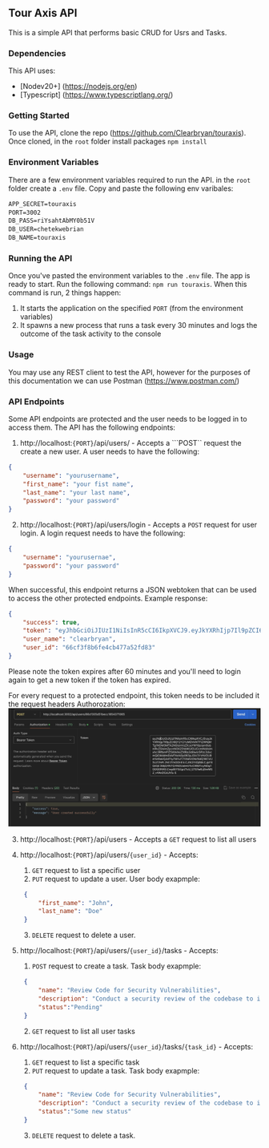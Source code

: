 ## Tour Axis API
This is a simple API that performs basic CRUD for Usrs and Tasks.

### Dependencies
This API uses:
- [Nodev20+] (https://nodejs.org/en) 
- [Typescript] (https://www.typescriptlang.org/)

### Getting Started
To use the API, clone the repo (https://github.com/Clearbryan/touraxis). Once cloned, in the ```root```  folder install packages ```npm install ```

### Environment Variables
There are a few environment variables required to run the API. in the ```root``` folder create a ```.env``` file.
Copy and paste the following env varibales:
```markdown
APP_SECRET=touraxis
PORT=3002
DB_PASS=riYsahtAbMY0b51V
DB_USER=chetekwebrian
DB_NAME=touraxis
```

### Running the API
Once you've pasted the environment variables to the ```.env``` file. The app is ready to start. Run the following command:
```npm run touraxis```. When this command is run, 2 things happen:
1. It starts the application on the specified ```PORT``` (from the environment variables)
2. It spawns a new process that runs a task every 30 minutes and logs the outcome of the task activity to the console

### Usage
You may use any REST client to test the API, however for the purposes of this documentation we can use Postman (https://www.postman.com/)

### API Endpoints
Some API endpoints are protected and the user needs to be logged in to access them. The API has the following endpoints:

1. http://localhost:```{PORT}```/api/users/ - Accepts a ```POST`` request the create a new user. A user needs to have the following: 
```json
{
    "username": "yourusername",
    "first_name": "your fist name",
    "last_name": "your last name",
    "password": "your password"
}
``` 
2. http://localhost:```{PORT}```/api/users/login - Accepts a ```POST``` request for user login. A login request needs to have the following: 
```json
{
    "username": "yourusernae",
    "password": "your password"
}
``` 
When successful, this endpoint returns a JSON webtoken that can be used to access the other protected endpoints. Example response: 
```json
{
    "success": true,
    "token": "eyJhbGciOiJIUzI1NiIsInR5cCI6IkpXVCJ9.eyJkYXRhIjp7Il9pZCI6IjY2Y2YzZjhiNmZlNGNiNDc3YTUyZmQ4MyIsInVzZXJuYW1lIjoiY2xlYXJicnlhbiIsImZpcnN0X25hbWUiOiJCcmlhbiIsImxhc3RfbmFtZSI6IkNoZXRla3dlIiwicGFzc3dvcmQiOiIkMmEkMTAkZ2lDOTQwREFiYUdEY2N4TXRuVU40ZUhaZTZBLzhrdm9nbWlDUU9pdk9xLmtxUTU5b2N5Qi4iLCJfX3YiOjB9LCJpYXQiOjE3MjQ4NjU0OTIsImV4cCI6MTcyNDg2OTA5Mn0.nUcBxvyYeH0YfQ10bX-aYh_J0FduEN-wbAsy4wmxLfU",
    "user_name": "clearbryan",
    "user_id": "66cf3f8b6fe4cb477a52fd83"
}
```
Please note the token expires after 60 minutes and you'll need to login again to get a new token if the token has expired.

For every request to a protected endpoint, this token needs to be included it the request headers Authorozation: 
![title](Images/postman.jpg)

3. http://localhost:```{PORT}```/api/users - Accepts a ```GET``` request to list all users

4. http://localhost:```{PORT}```/api/users/```{user_id}``` - Accepts: 
    1. ```GET``` request to list  a specific user
    2. ```PUT``` request to update a user. User body exapmple:
   ```json
    {
        "first_name": "John",
        "last_name": "Doe"
    }
   ```
    3. ```DELETE``` request to delete a user.

5. http://localhost:```{PORT}```/api/users/```{user_id}```/tasks - Accepts:
   1. ```POST``` request to create a task. Task body exapmple:
   ```json
    {
        "name": "Review Code for Security Vulnerabilities",
        "description": "Conduct a security review of the codebase to identify and address potential vulnerabilities.",
        "status":"Pending"
    }
   ```
   2. ```GET``` request to list all user tasks

6. http://localhost:```{PORT}```/api/users/```{user_id}```/tasks/```{task_id}``` - Accepts: 
    1. ```GET``` request to list  a specific task
    2. ```PUT``` request to update a task. Task body exapmple:
   ```json
    {
        "name": "Review Code for Security Vulnerabilities",
        "description": "Conduct a security review of the codebase to identify and address potential vulnerabilities.",
        "status":"Some new status"
    }
   ```
    3. ```DELETE``` request to delete a task.


